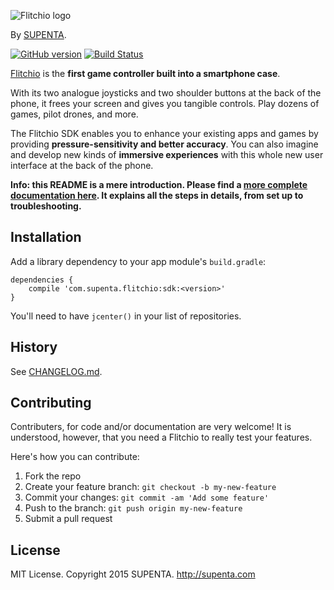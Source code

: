 ![Flitchio logo](https://raw.github.com/supenta/flitchio-sdk/master/flitchio_logo.png)

By [SUPENTA](https://supenta.com/).

[![GitHub version](https://badge.fury.io/gh/supenta%2Fflitchio-sdk.svg)](http://badge.fury.io/gh/supenta%2Fflitchio-sdk)
[![Build Status](https://travis-ci.org/SUPENTA/flitchio-sdk.svg)](https://travis-ci.org/SUPENTA/flitchio-sdk)

[Flitchio](https://flitch.io/) is the **first game controller built into a smartphone case**.

With its two analogue joysticks and two shoulder buttons at the back of the phone,
it frees your screen and gives you tangible controls. Play dozens of games, pilot drones, and more.

The Flitchio SDK enables you to enhance your existing apps and games by providing
**pressure-sensitivity and better accuracy**. You can also imagine and develop new kinds
of **immersive experiences** with this whole new user interface at the back of the phone.


**Info: this README is a mere introduction. Please find a [more complete documentation here](http://dev.flitch.io/).
It explains all the steps in details, from set up to troubleshooting.**


## Installation

Add a library dependency to your app module's `build.gradle`:

```
dependencies {
    compile 'com.supenta.flitchio:sdk:<version>'
}
```

You'll need to have `jcenter()` in your list of repositories.


## History

See [CHANGELOG.md](CHANGELOG.md).


## Contributing

Contributers, for code and/or documentation are very welcome!
It is understood, however, that you need a Flitchio to really test your features.

Here's how you can contribute:

1. Fork the repo
2. Create your feature branch: `git checkout -b my-new-feature`
3. Commit your changes: `git commit -am 'Add some feature'`
4. Push to the branch: `git push origin my-new-feature`
5. Submit a pull request


## License

MIT License. Copyright 2015 SUPENTA. http://supenta.com

